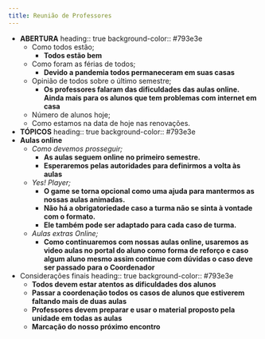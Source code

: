 ```yaml
---
title: Reunião de Professores
---
```


- **ABERTURA**
  heading:: true
  background-color:: #793e3e
	- Como todos estão;
		- **Todos estão bem**
	- Como foram as férias de todos;
		- **Devido a pandemia todos permaneceram em suas casas**
	- Opinião de todos sobre o último semestre;
		- **Os professores falaram das dificuldades das aulas online. Ainda mais para os alunos que tem problemas com internet em casa**
	- Número de alunos hoje;
	- Como estamos na data de hoje nas renovações.
- **TÓPICOS**
  heading:: true
  background-color:: #793e3e
- **Aulas online**
	- _Como devemos prosseguir;_
		- **As aulas seguem online no primeiro semestre.**
		- **Esperaremos pelas autoridades para definirmos a volta às aulas**
	- _Yes! Player;_
		- **O game se torna opcional como uma ajuda para mantermos as nossas aulas animadas.**
		- **Não há a obrigatoriedade caso a turma não se sinta à vontade com o formato.**
		- **Ele também pode ser adaptado para cada caso de turma.**
	- _Aulas extras Online;_
		- **Como continuaremos com nossas aulas online, usaremos as video aulas no portal do aluno como forma de reforço e caso algum aluno mesmo assim continue com dúvidas o caso deve ser passado para o Coordenador**
- Considerações finais
  heading:: true
  background-color:: #793e3e
	- **Todos devem estar atentos as dificuldades dos alunos**
	- **Passar a coordenação todos os casos de alunos que estiverem faltando mais de duas aulas**
	- **Professores devem preparar e usar o material proposto pela unidade em todas as aulas**
	- **Marcação do nosso próximo encontro**